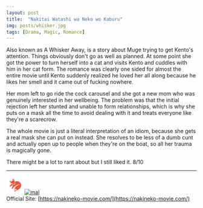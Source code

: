 ```yaml
---
layout: post
title:  "Nakitai Watashi wa Neko wo Kaburu"
img: posts/whisker.jpg
tags: [Drama, Magic, Romance]
---
```


Also known as A Whisker Away, is a story about Muge trying to get Kento's attention. Things obviously don't go as well as planned. At some point she got the power to turn herself into a cat and visits Kento and cuddles with him in her cat form.
The romance was clearly one sided for almost the entire movie until Kento suddenly realized he loved her all along because he likes her smell and it came out of fucking nowhere.

Her mom left to go ride the cock carousel and she got a new mom who was genuinely interested in her wellbeing. The problem was that the initial rejection left her stunted and unable to form relationships, which is why she puts on a mask all the time to avoid dealing with it and treats everyone like they're a scarecrow. 

The whole movie is just a literal interpretation of an idiom, because she gets a real mask she can put on instead. She resolves to be less of a dumb cunt and actually open up to people when they're on the boat, so all her trauma is magically gone.
   
There might be a lot to rant about but I still liked it. 8/10

---

[![kitsu](..\assets\img\kitsu.png)](https://kitsu.io/anime/nakitai-watashi-wa-neko-wo-kaburu)[![mal](..\assets\img\mal.ico)](https://myanimelist.net/anime/41168/Nakitai_Watashi_wa_Neko_wo_Kaburu)  
Official Site: [https://nakineko-movie.com/](https://nakineko-movie.com/)  